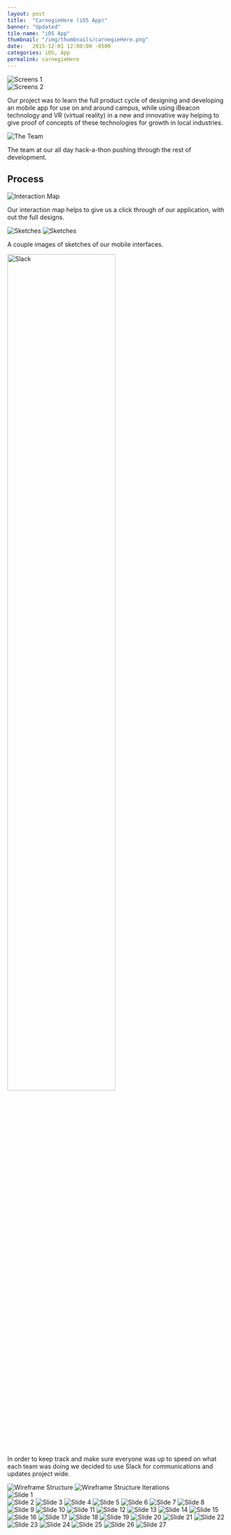 ```yaml
---
layout: post
title:  "CarnegieHere (iOS App)"
banner: "Updated"
tile-name: "iOS App"
thumbnail: "/img/thumbnails/carnegieHere.png"
date:   2015-12-01 12:00:00 -0500
categories: iOS, App
permalink: carnegieHere
---
```


<div class="image-container"><img src="../img/carnegieHere/screens1.png" alt="Screens 1" /></div>

<div class="image-container"><img src="../img/carnegieHere/screens2.png" alt="Screens 2" /></div>

Our project was to learn the full product cycle of designing and developing an mobile app for use on and around campus, while using iBeacon technology and VR (virtual reality) in a new and innovative way helping to give proof of concepts of these technologies for growth in local industries.

<div class="image-container"><img src="../img/carnegieHere/theTeam.png" alt="The Team" /></div>

The team at our all day hack-a-thon pushing through the rest of development.

## Process

<div class="image-container"><img src="../img/carnegieHere/interactionMap.svg" alt="Interaction Map" /></div>

Our interaction map helps to give us a click through of our application, with out the full designs.

<div class="image-container"><img src="../img/carnegieHere/sketches1.png" alt="Sketches" />
<img src="../img/carnegieHere/sketches2.png" alt="Sketches" /></div>

A couple images of sketches of our mobile interfaces.

<div class="image-container"><img src="../img/carnegieHere/slack.png" alt="Slack" class="image-center" style="width: 70%;" /></div>

In order to keep track and make sure everyone was up to speed on what each team was doing we decided to use Slack for communications and updates project wide.

<div class="image-container"><img src="../img/carnegieHere/wireframeStructure1.png" alt="Wireframe Structure" />
<img src="../img/carnegieHere/wireframeStructure2.png" alt="Wireframe Structure Iterations" /></div>

<div class="image-container"><img src="../img/carnegieHere/CarnegieHEREPresentation1.png" alt="Slide 1" /></div>

<div class="image-container">
<img src="../img/carnegieHere/CarnegieHEREPresentation2.png" alt="Slide 2" />
<img src="../img/carnegieHere/CarnegieHEREPresentation3.png" alt="Slide 3" />
<img src="../img/carnegieHere/CarnegieHEREPresentation4.png" alt="Slide 4" />
<img src="../img/carnegieHere/CarnegieHEREPresentation5.png" alt="Slide 5" />
<img src="../img/carnegieHere/CarnegieHEREPresentation6.png" alt="Slide 6" />
<img src="../img/carnegieHere/CarnegieHEREPresentation7.png" alt="Slide 7" />
<img src="../img/carnegieHere/CarnegieHEREPresentation8.png" alt="Slide 8" />
<img src="../img/carnegieHere/CarnegieHEREPresentation9.png" alt="Slide 9" />
<img src="../img/carnegieHere/CarnegieHEREPresentation10.png" alt="Slide 10" />
<img src="../img/carnegieHere/CarnegieHEREPresentation11.png" alt="Slide 11" />
<img src="../img/carnegieHere/CarnegieHEREPresentation12.png" alt="Slide 12" />
<img src="../img/carnegieHere/CarnegieHEREPresentation13.png" alt="Slide 13" />
<img src="../img/carnegieHere/CarnegieHEREPresentation14.png" alt="Slide 14" />
<img src="../img/carnegieHere/CarnegieHEREPresentation15.png" alt="Slide 15" />
<img src="../img/carnegieHere/CarnegieHEREPresentation16.png" alt="Slide 16" />
<img src="../img/carnegieHere/CarnegieHEREPresentation17.png" alt="Slide 17" />
<img src="../img/carnegieHere/CarnegieHEREPresentation18.png" alt="Slide 18" />
<img src="../img/carnegieHere/CarnegieHEREPresentation19.png" alt="Slide 19" />
<img src="../img/carnegieHere/CarnegieHEREPresentation20.png" alt="Slide 20" />
<img src="../img/carnegieHere/CarnegieHEREPresentation21.png" alt="Slide 21" />
<img src="../img/carnegieHere/CarnegieHEREPresentation22.png" alt="Slide 22" />
<img src="../img/carnegieHere/CarnegieHEREPresentation23.png" alt="Slide 23" />
<img src="../img/carnegieHere/CarnegieHEREPresentation24.png" alt="Slide 24" />
<img src="../img/carnegieHere/CarnegieHEREPresentation25.png" alt="Slide 25" />
<img src="../img/carnegieHere/CarnegieHEREPresentation26.png" alt="Slide 26" />
<img src="../img/carnegieHere/CarnegieHEREPresentation27.png" alt="Slide 27" /></div>








